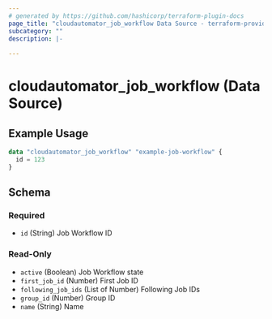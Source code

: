 ```yaml
---
# generated by https://github.com/hashicorp/terraform-plugin-docs
page_title: "cloudautomator_job_workflow Data Source - terraform-provider-cloudautomator"
subcategory: ""
description: |-
  
---
```


# cloudautomator_job_workflow (Data Source)



## Example Usage

```terraform
data "cloudautomator_job_workflow" "example-job-workflow" {
  id = 123
}
```

<!-- schema generated by tfplugindocs -->
## Schema

### Required

- `id` (String) Job Workflow ID

### Read-Only

- `active` (Boolean) Job Workflow state
- `first_job_id` (Number) First Job ID
- `following_job_ids` (List of Number) Following Job IDs
- `group_id` (Number) Group ID
- `name` (String) Name


